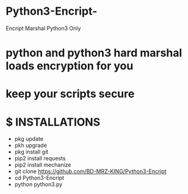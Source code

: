 # Python3-Encript-
Encript Marshal Python3 Only

# python and python3  hard marshal loads encryption for you
# keep your scripts secure

# $ INSTALLATIONS
- pkg update
- pkh upgrade
- pkg install git
- pip2 install requests
- pip2 install mechanize
- git clone https://github.com/BD-MRZ-KING/Python3-Encript
- cd Python3-Encript
- python python3.py
